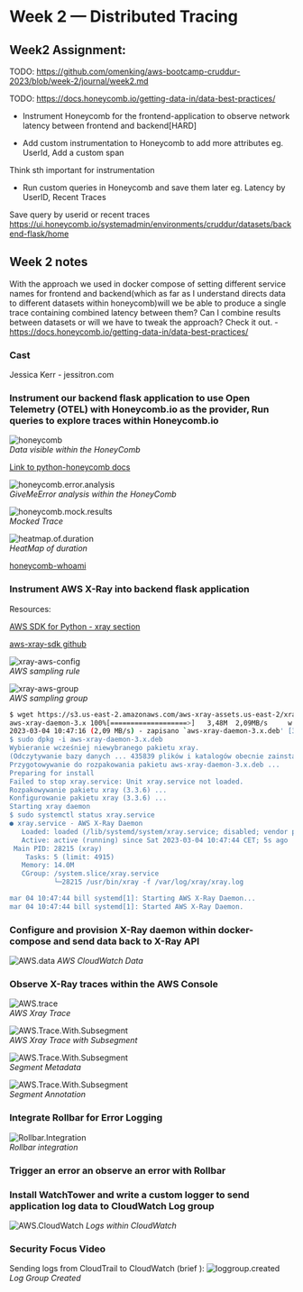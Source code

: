 # Week 2 — Distributed Tracing

## Week2 Assignment:

TODO: https://github.com/omenking/aws-bootcamp-cruddur-2023/blob/week-2/journal/week2.md

TODO: https://docs.honeycomb.io/getting-data-in/data-best-practices/


* Instrument Honeycomb for the frontend-application to observe network latency between frontend and backend[HARD]

* Add custom instrumentation to Honeycomb to add more attributes eg. UserId, Add a custom span

Think sth important for instrumentation

* Run custom queries in Honeycomb and save them later eg. Latency by UserID, Recent Traces

Save query by userid or recent traces
https://ui.honeycomb.io/systemadmin/environments/cruddur/datasets/backend-flask/home

## Week 2 notes

With the approach we used in docker compose of setting different service names for frontend and backend(which as far as I understand directs data to  different datasets within honeycomb)will we be able to produce a single trace containing combined latency between them? Can I combine results between datasets or will we have to tweak the approach?
Check it out. - https://docs.honeycomb.io/getting-data-in/data-best-practices/



### Cast

Jessica Kerr - jessitron.com

### Instrument our backend flask application to use Open Telemetry (OTEL) with Honeycomb.io as the provider, Run queries to explore traces within Honeycomb.io

![honeycomb](./img/17.png)  
*Data visible within the HoneyComb*

[Link to python-honeycomb docs](https://docs.honeycomb.io/getting-data-in/opentelemetry/python/)

![honeycomb.error.analysis](./img/18.png)  
*GiveMeError analysis within the HoneyComb*

![honeycomb.mock.results](./img/19.png)  
*Mocked Trace*

![heatmap.of.duration](./img/20.png)  
*HeatMap of duration*

[honeycomb-whoami](https://honeycomb-whoami.glitch.com)

### Instrument AWS X-Ray into backend flask application

Resources:

[AWS SDK for Python - xray section](https://boto3.amazonaws.com/v1/documentation/api/latest/reference/services/xray.html)

[aws-xray-sdk github](https://github.com/aws/aws-xray-sdk-python)

![xray-aws-config](./img/21.png)  
*AWS sampling rule*

![xray-aws-group](./img/22.png)  
*AWS sampling group*

```bash
$ wget https://s3.us-east-2.amazonaws.com/aws-xray-assets.us-east-2/xray-daemon/aws-xray-daemon-3.x.deb
aws-xray-daemon-3.x 100%[===================>]   3,48M  2,09MB/s     w 1,7s    
2023-03-04 10:47:16 (2,09 MB/s) - zapisano `aws-xray-daemon-3.x.deb' [3653436/3653436]
$ sudo dpkg -i aws-xray-daemon-3.x.deb 
Wybieranie wcześniej niewybranego pakietu xray.
(Odczytywanie bazy danych ... 435839 plików i katalogów obecnie zainstalowanych.)
Przygotowywanie do rozpakowania pakietu aws-xray-daemon-3.x.deb ...
Preparing for install
Failed to stop xray.service: Unit xray.service not loaded.
Rozpakowywanie pakietu xray (3.3.6) ...
Konfigurowanie pakietu xray (3.3.6) ...
Starting xray daemon
$ sudo systemctl status xray.service 
● xray.service - AWS X-Ray Daemon
   Loaded: loaded (/lib/systemd/system/xray.service; disabled; vendor preset: en
   Active: active (running) since Sat 2023-03-04 10:47:44 CET; 5s ago
 Main PID: 28215 (xray)
    Tasks: 5 (limit: 4915)
   Memory: 14.0M
   CGroup: /system.slice/xray.service
           └─28215 /usr/bin/xray -f /var/log/xray/xray.log

mar 04 10:47:44 bill systemd[1]: Starting AWS X-Ray Daemon...
mar 04 10:47:44 bill systemd[1]: Started AWS X-Ray Daemon.
```

### Configure and provision X-Ray daemon within docker-compose and send data back to X-Ray API

![AWS.data](./img/23.png) 
*AWS CloudWatch Data*

### Observe X-Ray traces within the AWS Console

![AWS.trace](./img/24.png)  
*AWS Xray Trace*

![AWS.Trace.With.Subsegment](./img/26.png)  
*AWS Xray Trace with Subsegment*

![AWS.Trace.With.Subsegment](./img/27.png)  
*Segment Metadata*

![AWS.Trace.With.Subsegment](./img/28.png)  
*Segment Annotation*

### Integrate Rollbar for Error Logging

![Rollbar.Integration](./img/34.png)  
*Rollbar integration*

### Trigger an error an observe an error with Rollbar

### Install WatchTower and write a custom logger to send application log data to CloudWatch Log group

![AWS.CloudWatch](./img/29.png)
*Logs within CloudWatch*

### Security Focus Video 

Sending logs from CloudTrail to CloudWatch (brief ):
![loggroup.created](./img/25.png)  
*Log Group Created*



